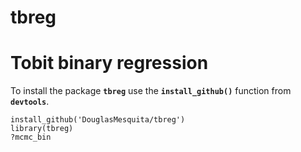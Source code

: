 tbreg
======

# Tobit binary regression

To install the package **```tbreg```** use the **```install_github()```** function from **```devtools```**.

```{r}
install_github('DouglasMesquita/tbreg')
library(tbreg)
?mcmc_bin
```
